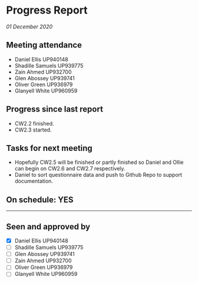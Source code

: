 # Progress Report

*01 December 2020*

## Meeting attendance

- Daniel Ellis UP940148
- Shadille Samuels UP939775
- Zain Ahmed UP932700
- Glen Abossey UP939741
- Oliver Green UP936979
- Glanyell White UP960959

## Progress since last report

- CW2.2 finished.
- CW2.3 started.

## Tasks for next meeting

- Hopefully CW2.5 will be finished or partly finished so Daniel and Ollie can begin on CW2.6 and CW2.7 respectively.
- Daniel to sort questionnaire data and push to Github Repo to support documentation.

## On schedule: YES

---

## Seen and approved by

* [X] Daniel Ellis UP940148
* [ ] Shadille Samuels UP939775
* [ ] Glen Abossey UP939741
* [ ] Zain Ahmed UP932700
* [ ] Oliver Green UP936979
* [ ] Glanyell White UP960959

